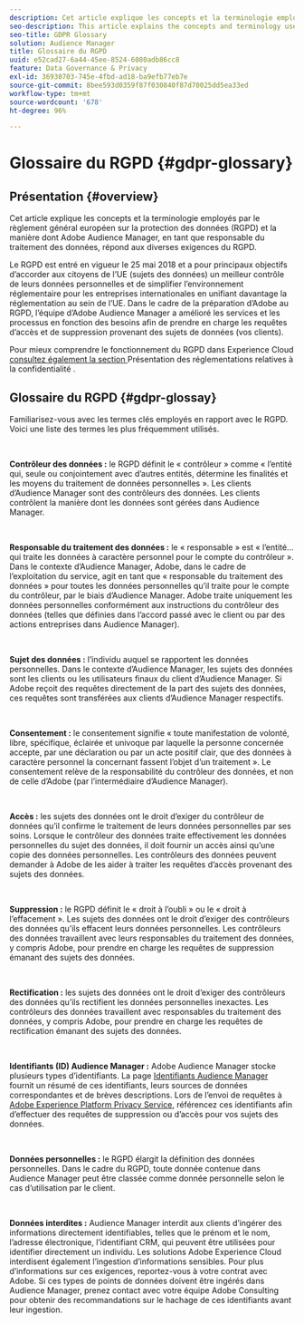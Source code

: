 ```yaml
---
description: Cet article explique les concepts et la terminologie employés par le règlement général européen sur la protection des données (RGPD) et la manière dont Adobe Audience Manager, en tant que responsable du traitement des données, répond aux diverses exigences du RGPD.
seo-description: This article explains the concepts and terminology used by the European General Data Protection Regulation (GDPR), and how Adobe Audience Manager, as a Data Processor, addresses various GDPR requirements.
seo-title: GDPR Glossary
solution: Audience Manager
title: Glossaire du RGPD
uuid: e52cad27-6a44-45ee-8524-6080adb86cc8
feature: Data Governance & Privacy
exl-id: 36930703-745e-4fbd-ad18-ba9efb77eb7e
source-git-commit: 8bee593d0359f87f030840f87d70025dd5ea33ed
workflow-type: tm+mt
source-wordcount: '678'
ht-degree: 96%

---
```


# Glossaire du RGPD {#gdpr-glossary}

## Présentation {#overview}

Cet article explique les concepts et la terminologie employés par le règlement général européen sur la protection des données (RGPD) et la manière dont Adobe Audience Manager, en tant que responsable du traitement des données, répond aux diverses exigences du RGPD.

Le RGPD est entré en vigueur le 25 mai 2018 et a pour principaux objectifs d’accorder aux citoyens de l’UE (sujets des données) un meilleur contrôle de leurs données personnelles et de simplifier l’environnement réglementaire pour les entreprises internationales en unifiant davantage la réglementation au sein de l’UE. Dans le cadre de la préparation d’Adobe au RGPD, l’équipe d’Adobe Audience Manager a amélioré les services et les processus en fonction des besoins afin de prendre en charge les requêtes d’accès et de suppression provenant des sujets de données (vos clients).

Pour mieux comprendre le fonctionnement du RGPD dans Experience Cloud[ consultez également la section ](https://experienceleague.adobe.com/docs/experience-platform/privacy/regulations/overview.html?lang=en) Présentation des réglementations relatives à la confidentialité .

## Glossaire du RGPD {#gdpr-glossay}

Familiarisez-vous avec les termes clés employés en rapport avec le RGPD. Voici une liste des termes les plus fréquemment utilisés.

 

**Contrôleur des données :** le RGPD définit le « contrôleur » comme « l’entité qui, seule ou conjointement avec d’autres entités, détermine les finalités et les moyens du traitement de données personnelles ». Les clients d’Audience Manager sont des contrôleurs des données. Les clients contrôlent la manière dont les données sont gérées dans Audience Manager.

 

**Responsable du traitement des données :** le « responsable » est « l’entité… qui traite les données à caractère personnel pour le compte du contrôleur ». Dans le contexte d’Audience Manager, Adobe, dans le cadre de l’exploitation du service, agit en tant que « responsable du traitement des données » pour toutes les données personnelles qu’il traite pour le compte du contrôleur, par le biais d’Audience Manager. Adobe traite uniquement les données personnelles conformément aux instructions du contrôleur des données (telles que définies dans l’accord passé avec le client ou par des actions entreprises dans Audience Manager).

 

**Sujet des données :** l’individu auquel se rapportent les données personnelles. Dans le contexte d’Audience Manager, les sujets des données sont les clients ou les utilisateurs finaux du client d’Audience Manager. Si Adobe reçoit des requêtes directement de la part des sujets des données, ces requêtes sont transférées aux clients d’Audience Manager respectifs.

 

**Consentement :** le consentement signifie « toute manifestation de volonté, libre, spécifique, éclairée et univoque par laquelle la personne concernée accepte, par une déclaration ou par un acte positif clair, que des données à caractère personnel la concernant fassent l’objet d’un traitement ». Le consentement relève de la responsabilité du contrôleur des données, et non de celle d’Adobe (par l’intermédiaire d’Audience Manager).

 

**Accès :** les sujets des données ont le droit d’exiger du contrôleur de données qu’il confirme le traitement de leurs données personnelles par ses soins. Lorsque le contrôleur des données traite effectivement les données personnelles du sujet des données, il doit fournir un accès ainsi qu’une copie des données personnelles. Les contrôleurs des données peuvent demander à Adobe de les aider à traiter les requêtes d’accès provenant des sujets des données.

 

**Suppression :** le RGPD définit le « droit à l’oubli » ou le « droit à l’effacement ». Les sujets des données ont le droit d’exiger des contrôleurs des données qu’ils effacent leurs données personnelles. Les contrôleurs des données travaillent avec leurs responsables du traitement des données, y compris Adobe, pour prendre en charge les requêtes de suppression émanant des sujets des données.

 

**Rectification :** les sujets des données ont le droit d’exiger des contrôleurs des données qu’ils rectifient les données personnelles inexactes. Les contrôleurs des données travaillent avec responsables du traitement des données, y compris Adobe, pour prendre en charge les requêtes de rectification émanant des sujets des données.

 

**Identifiants (ID) Audience Manager :** Adobe Audience Manager stocke plusieurs types d’identifiants. La page [Identifiants Audience Manager](data-privacy-ids.md) fournit un résumé de ces identifiants, leurs sources de données correspondantes et de brèves descriptions. Lors de l’envoi de requêtes à [Adobe Experience Platform Privacy Service](https://experienceleague.adobe.com/docs/experience-platform/privacy/home.html?lang=en), référencez ces identifiants afin d’effectuer des requêtes de suppression ou d’accès pour vos sujets des données.

 

**Données personnelles :** le RGPD élargit la définition des données personnelles. Dans le cadre du RGPD, toute donnée contenue dans Audience Manager peut être classée comme donnée personnelle selon le cas d’utilisation par le client.

 

**Données interdites :** Audience Manager interdit aux clients d’ingérer des informations directement identifiables, telles que le prénom et le nom, l’adresse électronique, l’identifiant CRM, qui peuvent être utilisées pour identifier directement un individu. Les solutions Adobe Experience Cloud interdisent également l’ingestion d’informations sensibles. Pour plus d’informations sur ces exigences, reportez-vous à votre contrat avec Adobe. Si ces types de points de données doivent être ingérés dans Audience Manager, prenez contact avec votre équipe Adobe Consulting pour obtenir des recommandations sur le hachage de ces identifiants avant leur ingestion.
